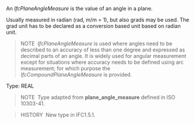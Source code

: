 ﻿An _IfcPlaneAngleMeasure_ is the value of an angle in a plane.

Usually measured in radian (rad, m/m = 1), but also grads may be used. The grad unit has to be declared as a conversion based unit based on radian unit.

> NOTE&nbsp; _IfcPlaneAngleMeasure_ is used where angles need to be described to an accuracy of less than one degree and expressed as decimal parts of an angle. It is widely used for angular measurement except for situations where accuracy needs to be defined using arc measurement; for which purpose the _IfcCompoundPlaneAngleMeasure_ is provided.

Type: REAL

> NOTE&nbsp; Type adapted from **plane_angle_measure** defined in ISO 10303-41.

> HISTORY&nbsp; New type in IFC1.5.1.